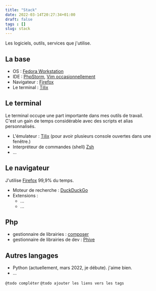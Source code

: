 ```yaml
---
title: "Stack"
date: 2022-03-14T20:27:34+01:00
draft: false 
tags : []
slug: stack
---
```


Les logiciels, outils, services que j'utilise.

<!-- more -->

## La base

- OS : [Fedora Workstation](https://getfedora.org/fr/workstation/)
- IDE : [PhpStorm](https://www.jetbrains.com/phpstorm/), [Vim occasionnellement](https://www.vim.org/about.php)
- Navigateur : [Firefox](https://www.mozilla.org/fr/firefox/browsers/compare/)
- Le terminal : [Tilix](https://gnunn1.github.io/tilix-web/)

## Le terminal

Le terminal occupe une part importante dans mes outils de travail.  
C'est un gain de temps considérable avec des scripts et alias personnalisés.

- L'émulateur : [Tilix](https://gnunn1.github.io/tilix-web/) (pour avoir plusieurs console ouvertes dans une fenêtre.)
- Interpréteur de commandes (shell) [Zsh](https://fr.wikipedia.org/wiki/Z_Shell)
- ...

## Le navigateur

J'utilise [Firefox](https://www.mozilla.org/fr/firefox/browsers/compare/) 99,9% du temps.

- Moteur de recherche : [DuckDuckGo](https://duckduckgo.com/)
- Extensions :
  - ...
  - ...

## Php

- gestionnaire de librairies : [composer](https://getcomposer.org/)
- gestionnaire de librairies de dev : [Phive](https://phar.io/)

## Autres langages

- Python (actuellement, mars 2022, je débute). j'aime bien.
- ...

`@todo compléter`
`@todo ajouter les liens vers les tags`